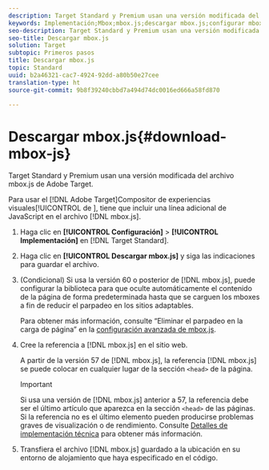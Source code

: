 ```yaml
---
description: Target Standard y Premium usan una versión modificada del archivo mbox.js de Adobe Target.
keywords: Implementación;Mbox;mbox.js;descargar mbox.js;configurar mbox.js
seo-description: Target Standard y Premium usan una versión modificada del archivo mbox.js de Adobe Target.
seo-title: Descargar mbox.js
solution: Target
subtopic: Primeros pasos
title: Descargar mbox.js
topic: Standard
uuid: b2a46321-cac7-4924-92dd-a80b50e27cee
translation-type: ht
source-git-commit: 9b8f39240cbbd7a494d74dc0016ed666a58fd870

---
```



# Descargar mbox.js{#download-mbox-js}

Target Standard y Premium usan una versión modificada del archivo mbox.js de Adobe Target.

Para usar el [!DNL Adobe Target]Compositor de experiencias visuales[!UICONTROL  de ], tiene que incluir una línea adicional de JavaScript en el archivo [!DNL mbox.js].

1. Haga clic en **[!UICONTROL Configuración]** &gt; **[!UICONTROL Implementación]** en [!DNL Target Standard].
1. Haga clic en **[!UICONTROL Descargar mbox.js]** y siga las indicaciones para guardar el archivo.
1. (Condicional) Si usa la versión 60 o posterior de [!DNL mbox.js], puede configurar la biblioteca para que oculte automáticamente el contenido de la página de forma predeterminada hasta que se carguen los mboxes a fin de reducir el parpadeo en los sitios adaptables.

   Para obtener más información, consulte “Eliminar el parpadeo en la carga de página” en la [configuración avanzada de mbox.js](../../../c-implementing-target/c-implementing-target-for-client-side-web/t-mbox-download/advanced-mboxjs-settings.md#reference_A9C8DAC6DF7743EDBCF1D71F8F20843C).

1. Cree la referencia a [!DNL mbox.js] en el sitio web.

   A partir de la versión 57 de [!DNL mbox.js], la referencia [!DNL mbox.js] se puede colocar en cualquier lugar de la sección `<head>` de la página.

   >[!IMPORTANT]
   >
   >Si usa una versión de [!DNL mbox.js] anterior a 57, la referencia debe ser el último artículo que aparezca en la sección `<head>` de las páginas. Si la referencia no es el último elemento pueden producirse problemas graves de visualización o de rendimiento. Consulte [Detalles de implementación técnica](https://marketing.adobe.com/resources/help/es_ES/target/ov/c_mbox_technical.html) para obtener más información.

1. Transfiera el archivo [!DNL mbox.js] guardado a la ubicación en su entorno de alojamiento que haya especificado en el código.
